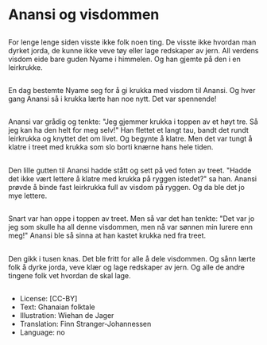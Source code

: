# Anansi og visdommen

##
For lenge lenge siden visste ikke folk noen ting. De visste ikke hvordan man dyrket jorda, de kunne ikke veve tøy eller lage redskaper av jern. All verdens visdom eide bare guden Nyame i himmelen. Og han gjemte på den i en leirkrukke.

##
En dag bestemte Nyame seg for å gi krukka med visdom til Anansi. Og hver gang Anansi så i krukka lærte han noe nytt. Det var spennende!

##
Anansi var grådig og tenkte: "Jeg gjemmer krukka i toppen av et høyt tre. Så jeg kan ha den helt for meg selv!" Han flettet et langt tau, bandt det rundt leirkrukka og knyttet det om livet. Og begynte å klatre. Men det var tungt å klatre i treet med krukka som slo borti knærne hans hele tiden.

##
Den lille gutten til Anansi hadde stått og sett på ved foten av treet. "Hadde det ikke vært lettere å klatre med krukka på ryggen istedet?" sa han. Anansi prøvde å binde fast leirkrukka full av visdom på ryggen. Og da ble det jo mye lettere.

##
Snart var han oppe i toppen av treet. Men så var det han tenkte: "Det var jo jeg som skulle ha all denne visdommen, men nå var sønnen min lurere enn meg!" Anansi ble så sinna at han kastet krukka ned fra treet.

##
Den gikk i tusen knas. Det ble fritt for alle å dele visdommen. Og sånn lærte folk å dyrke jorda, veve klær og lage redskaper av jern. Og alle de andre tingene folk vet hvordan de skal lage.

##
* License: [CC-BY]
* Text: Ghanaian folktale
* Illustration: Wiehan de Jager
* Translation: Finn Stranger-Johannessen
* Language: no
